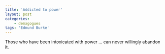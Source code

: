 ```yaml
---
title: 'Addicted to power'
layout: post
categories:
    - demagogues
tags: 'Edmund Burke'
---
```


Those who have been intoxicated with power … can never willingly abandon it.